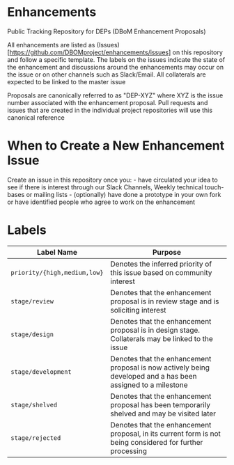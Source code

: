 # Enhancements
Public Tracking Repository for DEPs (DBoM Enhancement Proposals)

All enhancements are listed as (Issues)[https://github.com/DBOMproject/enhancements/issues] on this repository and follow a specific template. The labels on the issues indicate the state of the enhancement and discussions around the enhancements may occur on the issue or on other channels such as Slack/Email. All collaterals are expected to be linked to the master issue

Proposals are canonically referred to as "DEP-XYZ" where XYZ is the issue number associated with the enhancement proposal. Pull requests and issues that are created in the individual project repositories will use this canonical reference

# When to Create a New Enhancement Issue

Create an issue in this repository once you:
    - have circulated your idea to see if there is interest
through our Slack Channels, Weekly technical touch-bases or mailing lists
    - (optionally) have done a prototype in your own fork or have identified people who agree to work on the enhancement

# Labels

| Label Name                   | Purpose                                                                                                      |
|------------------------------|--------------------------------------------------------------------------------------------------------------|
| `priority/{high,medium,low}` | Denotes the inferred priority of this issue based on community interest                                      |
| `stage/review`               | Denotes that the enhancement proposal is in review stage and is soliciting interest                          |
| `stage/design`               | Denotes that the enhancement proposal is in design stage. Collaterals may be linked to the issue             |
| `stage/development`          | Denotes that the enhancement proposal is now actively being developed and a has been assigned to a milestone |
| `stage/shelved`              | Denotes that the enhancement proposal has been temporarily shelved and may be visited later                  |
| `stage/rejected`             | Denotes that the enhancement proposal, in its current form is not being considered for further processing    |